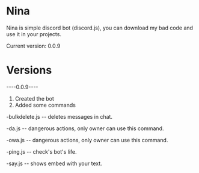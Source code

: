 # Nina

Nina is simple discord bot (discord.js), you can download my bad code and use it in your projects.

Current version: 0.0.9

# Versions

----0.0.9----
1. Created the bot
2. Added some commands

-bulkdelete.js  -- deletes messages in chat.

-da.js -- dangerous actions, only owner can use this command.

-owa.js -- dangerous actions, only owner can use this command.

-ping.js -- check's bot's life.

-say.js -- shows embed with your text.
